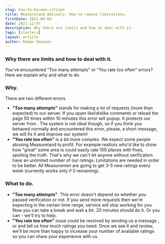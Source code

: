 ```yaml
---
slug: how-to-become-citizen
title: Measureland Advisory. How to remove limitations.
firstDate: 2021-04-04
date: 2021-12-07
description: Why there are limits and how to deal with it.
tags: [starters]
layout: article
author: Roman Smunyov
---
```


<script>
    import Summary from "$lib/components/Article/Summary.svelte";
    import TextLink from "$lib/components/ui-elements/TextLink.svelte";
</script>

### Why there are limits and how to deal with it.
You've encountered "Too many attempts" or "You rate too often" errors? Here we explain why and what to do.

<Summary
    text="To protect Measuremen from spam and abuse, we manually review cases where someone needs more then 3-5 ratings per week. If you're this «someone», contact us, we will resolve it"
    text2="Spamming buttons, reloading the page too often or doing other server related actions a lot in a short period of time will lead to Measureland not being available for you for some time (usually 20 min)."
/>

### Why.
There are two different errors.

- **"Too many attempts"** stands for making a lot of requests (more than expected) to our server. If you spam like/dislike comments or reload the page 50 times within 10 minutes this error will popup. It protects our server from <TextLink href="https://en.wikipedia.org/wiki/Denial-of-service_attack" blank={true} text="different types of attacks" />. The system is not ideal though, so if you think you behaved normally and encountered this error, please, <TextLink href="mailto:support@measureland.org" text="drop us" /> a short message, we will fix it and improve our system!
- **"You rate too often"** is a bit more complex. We expect some people abusing Measureland to profit. For example realtors who'd like to show how "great" some area is could easily rate 100 places with fives, spoiling the truth. That's why we can't let anyone without verification have an unlimited number of our ratings. Limitations are needed in order to be better. All Measuremen are going to get 3-5 new ratings every week (currently works only if 0 remaining).

### What to do.
- **"Too many attempts"**. This error doesn't depend on whether you passed verification or not. If you send more requests then we're expecting in the certain time range, service will stop working for you. Now you can take a break and wait a bit. 20 minutes should do it. Or you can <TextLink href="mailto:support@measureland.org" text="contact us" /> - we'll try to help.
- **"You rate too often"** issue could be resolved by sending us a message <TextLink href="mailto:support@measureland.org" text="via email" />, <TextLink href="https://t.me/MeasurelandBot" blank={true} text="Telegram" /> or <TextLink href="https://discord.gg/PBrXUhqJhC" blank={true} text="in Discord" /> and tell us how much ratings you need. Once we see it and review, we'll be more than happy to increase your number of available ratings so you can share your experience with us.

